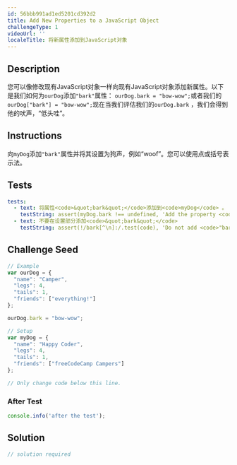 ```yaml
---
id: 56bbb991ad1ed5201cd392d2
title: Add New Properties to a JavaScript Object
challengeType: 1
videoUrl: ''
localeTitle: 将新属性添加到JavaScript对象
---
```


## Description
<section id="description">您可以像修改现有JavaScript对象一样向现有JavaScript对象添加新属性。以下是我们如何为<code>ourDog</code>添加<code>&quot;bark&quot;</code>属性： <code>ourDog.bark = &quot;bow-wow&quot;;</code>或者我们的<code>ourDog[&quot;bark&quot;] = &quot;bow-wow&quot;;</code>现在当我们评估我们的<code>ourDog.bark</code> ，我们会得到他的吠声，“低头哇”。 </section>

## Instructions
<section id="instructions">向<code>myDog</code>添加<code>&quot;bark&quot;</code>属性并将其设置为狗声，例如“woof”。您可以使用点或括号表示法。 </section>

## Tests
<section id='tests'>

```yml
tests:
  - text: 将属性<code>&quot;bark&quot;</code>添加到<code>myDog</code> 。
    testString: assert(myDog.bark !== undefined, 'Add the property <code>"bark"</code> to <code>myDog</code>.');
  - text: 不要在设置部分添加<code>&quot;bark&quot;</code>
    testString: assert(!/bark[^\n]:/.test(code), 'Do not add <code>"bark"</code> to the setup section');

```

</section>

## Challenge Seed
<section id='challengeSeed'>

<div id='js-seed'>

```js
// Example
var ourDog = {
  "name": "Camper",
  "legs": 4,
  "tails": 1,
  "friends": ["everything!"]
};

ourDog.bark = "bow-wow";

// Setup
var myDog = {
  "name": "Happy Coder",
  "legs": 4,
  "tails": 1,
  "friends": ["freeCodeCamp Campers"]
};

// Only change code below this line.

```

</div>


### After Test
<div id='js-teardown'>

```js
console.info('after the test');
```

</div>

</section>

## Solution
<section id='solution'>

```js
// solution required
```
</section>

